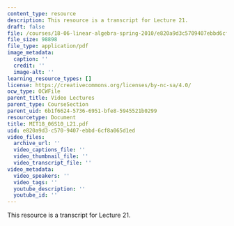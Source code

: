 ```yaml
---
content_type: resource
description: This resource is a transcript for Lecture 21.
draft: false
file: /courses/18-06-linear-algebra-spring-2010/e820a9d3c5709407ebbd6cf8a065d1ed_MIT18_06S10_L21.pdf
file_size: 98898
file_type: application/pdf
image_metadata:
  caption: ''
  credit: ''
  image-alt: ''
learning_resource_types: []
license: https://creativecommons.org/licenses/by-nc-sa/4.0/
ocw_type: OCWFile
parent_title: Video Lectures
parent_type: CourseSection
parent_uid: 6b1f6624-5736-6951-bfe8-5945521b0299
resourcetype: Document
title: MIT18_06S10_L21.pdf
uid: e820a9d3-c570-9407-ebbd-6cf8a065d1ed
video_files:
  archive_url: ''
  video_captions_file: ''
  video_thumbnail_file: ''
  video_transcript_file: ''
video_metadata:
  video_speakers: ''
  video_tags: ''
  youtube_description: ''
  youtube_id: ''
---
```

This resource is a transcript for Lecture 21.